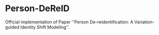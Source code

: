 # Person-DeReID
Official implementation of Paper ''Person De-reidentification: A Variation-guided Identity Shift Modeling''.
